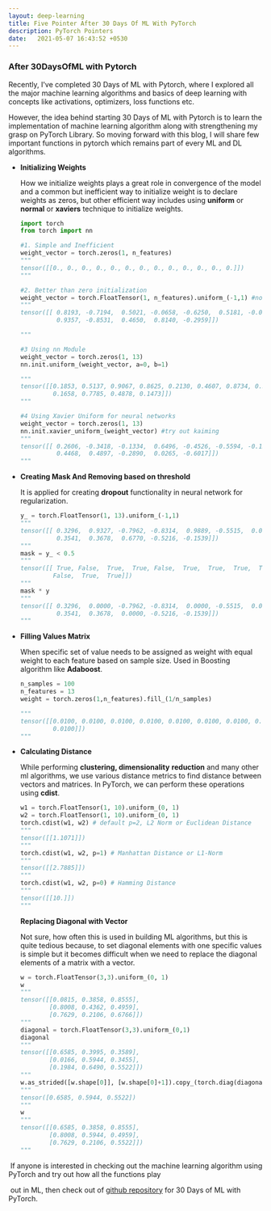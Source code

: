 ```yaml
---
layout: deep-learning
title: Five Pointer After 30 Days Of ML With PyTorch
description: PyTorch Pointers
date:   2021-05-07 16:43:52 +0530
---
```


### After 30DaysOfML with Pytorch

Recently, I've completed 30 Days of ML with Pytorch, where I explored all the major machine learning algorithms and basics of deep learning with concepts like activations, optimizers, loss functions etc.

However, the idea behind starting 30 Days of ML with Pytorch is to learn the implementation of machine learning algorithm along with strengthening my grasp on PyTorch Library. So moving forward with this blog, I will share few important functions in pytorch which remains part of every ML and DL algorithms.

* **Initializing Weights**

  How we initialize weights plays a great role in convergence of the model and a common but inefficient way to initialize weight is to declare weights as zeros, but other efficient way includes using **uniform** or **normal** or **xaviers** technique to initialize weights.

  ```python
  import torch
  from torch import nn
  
  #1. Simple and Inefficient
  weight_vector = torch.zeros(1, n_features)
  """
  tensor([[0., 0., 0., 0., 0., 0., 0., 0., 0., 0., 0., 0., 0.]])
  """
  
  #2. Better than zero initialization
  weight_vector = torch.FloatTensor(1, n_features).uniform_(-1,1) #normal
  """
  tensor([[ 0.8193, -0.7194,  0.5021, -0.0658, -0.6250,  0.5181, -0.0742,  0.4049,
            0.9357, -0.8531,  0.4650,  0.8140, -0.2959]])
  
  """
  
  #3 Using nn Module
  weight_vector = torch.zeros(1, 13)
  nn.init.uniform_(weight_vector, a=0, b=1)
  
  """
  tensor([[0.1853, 0.5137, 0.9067, 0.8625, 0.2130, 0.4607, 0.8734, 0.5269, 0.2133,
           0.1658, 0.7785, 0.4878, 0.1473]])
  """
  
  #4 Using Xavier Uniform for neural networks
  weight_vector = torch.zeros(1, 13)
  nn.init.xavier_uniform_(weight_vector) #try out kaiming
  """
  tensor([[ 0.2606, -0.3418, -0.1334,  0.6496, -0.4526, -0.5594, -0.1503, -0.4093,
            0.4468,  0.4897, -0.2890,  0.0265, -0.6017]])
  """
  ```

* **Creating Mask And Removing based on threshold**

  It is applied for creating **dropout** functionality in neural network for regularization.

  ```python
  y_ = torch.FloatTensor(1, 13).uniform_(-1,1)
  """
  tensor([[ 0.3296,  0.9327, -0.7962, -0.8314,  0.9889, -0.5515,  0.0733, -0.6384,
            0.3541,  0.3678,  0.6770, -0.5216, -0.1539]])
  """
  mask = y_ < 0.5
  """
  tensor([[ True, False,  True,  True, False,  True,  True,  True,  True,  True,
           False,  True,  True]])
  """
  mask * y
  """
  tensor([[ 0.3296,  0.0000, -0.7962, -0.8314,  0.0000, -0.5515,  0.0733, -0.6384,
            0.3541,  0.3678,  0.0000, -0.5216, -0.1539]])
  """
  ```

* **Filling Values Matrix**

  When specific set of value needs to be assigned as weight with equal weight to each feature based on sample size. Used in Boosting algorithm like **Adaboost**.

  ```python
  n_samples = 100
  n_features = 13
  weight = torch.zeros(1,n_features).fill_(1/n_samples)
  
  """
  tensor([[0.0100, 0.0100, 0.0100, 0.0100, 0.0100, 0.0100, 0.0100, 0.0100, 0.0100,
           0.0100]])
  """
  ```

* **Calculating Distance**

  While performing **clustering, dimensionality** **reduction** and many other ml algorithms, we use various distance metrics to find  distance between vectors and matrices. In PyTorch, we can perform these  operations using **cdist**.

  ```python
  w1 = torch.FloatTensor(1, 10).uniform_(0, 1)
  w2 = torch.FloatTensor(1, 10).uniform_(0, 1)
  torch.cdist(w1, w2) # default p=2, L2 Norm or Euclidean Distance
  """
  tensor([[1.1071]])
  """
  torch.cdist(w1, w2, p=1) # Manhattan Distance or L1-Norm
  """
  tensor([[2.7885]])
  """
  torch.cdist(w1, w2, p=0) # Hamming Distance
  """
  tensor([[10.]])
  """
  ```

  **Replacing Diagonal with Vector**

  Not sure, how often this is used in building ML algorithms, but this is  quite tedious because, to set diagonal elements with one specific values is simple but it becomes difficult when we need to replace the diagonal elements of a matrix with a vector.

  ```python
  w = torch.FloatTensor(3,3).uniform_(0, 1)
  w
  """
  tensor([[0.0815, 0.3858, 0.8555],
          [0.8008, 0.4362, 0.4959],
          [0.7629, 0.2106, 0.6766]])
  """
  diagonal = torch.FloatTensor(3,3).uniform_(0,1)
  diagonal
  """
  tensor([[0.6585, 0.3995, 0.3589],
          [0.0166, 0.5944, 0.3455],
          [0.1984, 0.6490, 0.5522]])
  """
  w.as_strided([w.shape[0]], [w.shape[0]+1]).copy_(torch.diag(diagonal))
  """
  tensor([0.6585, 0.5944, 0.5522])
  """
  w
  """
  tensor([[0.6585, 0.3858, 0.8555],
          [0.8008, 0.5944, 0.4959],
          [0.7629, 0.2106, 0.5522]])
  """
  ```

  

​		  If anyone is interested in checking out the machine learning algorithm using PyTorch and try out how all the functions play     

​		  out in ML, then  check out of [github repository](https://github.com/Mayurji/MLWithPytorch) for 30 Days of ML with PyTorch.


